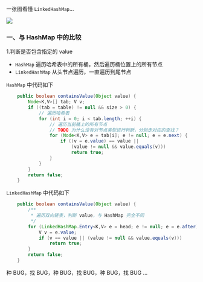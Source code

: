 一张图看懂 `LinkedHashMap`...

![](http://phtpnyqb4.bkt.clouddn.com/linkedhashmap)<br>

### 一、与 HashMap 中的比较

1.判断是否包含指定的 value 
- `HashMap` 遍历哈希表中的所有桶，然后遍历桶位置上的所有节点
- `LinkedHashMap` 从头节点遍历，一直遍历到尾节点

`HashMap` 中代码如下
``` java
    public boolean containsValue(Object value) {
        Node<K,V>[] tab; V v;
        if ((tab = table) != null && size > 0) {
            // 遍历哈希表
            for (int i = 0; i < tab.length; ++i) {
                // 遍历当前桶上的所有节点
                // TODO 为什么没有对节点类型进行判断，分别走对应的查找？
                for (Node<K,V> e = tab[i]; e != null; e = e.next) {
                    if ((v = e.value) == value ||
                        (value != null && value.equals(v)))
                        return true;
                }
            }
        }
        return false;
    }
```

`LinkedHashMap` 中代码如下
``` java
    public boolean containsValue(Object value) {
        /**
         * 遍历双向链表，判断 value，与 HashMap 完全不同
         */
        for (LinkedHashMap.Entry<K,V> e = head; e != null; e = e.after) {
            V v = e.value;
            if (v == value || (value != null && value.equals(v)))
                return true;
        }
        return false;
    }
```

种 BUG，找 BUG，种 BUG，找 BUG，种 BUG，找 BUG ...